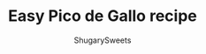 ---
layout: ../../layouts/MarkdownPostLayout.astro
title: Easy Pico de Gallo recipe
author: ShugarySweets
pubDate: 2018-11-12
description: "This delicious, easy Pico de Gallo recipe is made from fresh tomatoes, onion, jalapeno, and cilantro, with a touch of salt and lime juice! Fresh and crisp!"
image_url: https://www.shugarysweets.com/wp-content/uploads/2015/04/pico-de-gallo-3.jpg
tags: ["Appetizers","Mexican"]
calories: 19
protein: 1
carbohydrates: 5
fats: 0
fiber: 1
ingredients: ["8 large roma tomatoes, seeded and diced","2 red onions, diced","2 jalapenos, seeded and diced","2 limes, juiced","1 teaspoon kosher salt","1 cup chopped cilantro"]
serves: 6
time: "30 minutes"
prepTime: "30 minutes"
instructions: ["Cut all tomatoes, onions and jalapenos VERY VERY fine dice. Combine in a bowl with the lime juice, cilantro and the salt.","Mix and taste. If desired add in additional salt. Allow flavors to mingle before serving, for at least an hour."]
nutrition: ["19 calories","5 grams carbohydrates","0 milligrams cholesterol","0 grams fat","1 grams fiber","1 grams protein","0 grams saturated fat","108 milligrams sodium","2 grams sugar","0 grams trans fat","0 grams unsaturated fat"]
---